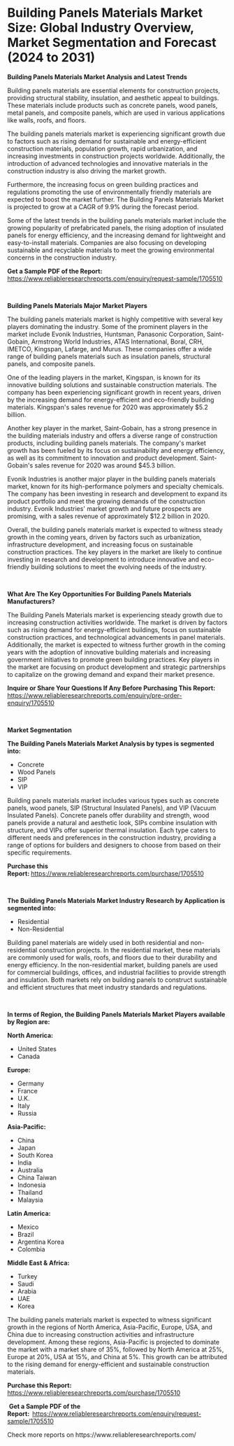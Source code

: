 <p><h1>Building Panels Materials Market Size: Global Industry Overview, Market Segmentation and Forecast (2024 to 2031)</h1></p><p><strong>Building Panels Materials Market Analysis and Latest Trends</strong></p>
<p><p>Building panels materials are essential elements for construction projects, providing structural stability, insulation, and aesthetic appeal to buildings. These materials include products such as concrete panels, wood panels, metal panels, and composite panels, which are used in various applications like walls, roofs, and floors.</p><p>The building panels materials market is experiencing significant growth due to factors such as rising demand for sustainable and energy-efficient construction materials, population growth, rapid urbanization, and increasing investments in construction projects worldwide. Additionally, the introduction of advanced technologies and innovative materials in the construction industry is also driving the market growth.</p><p>Furthermore, the increasing focus on green building practices and regulations promoting the use of environmentally friendly materials are expected to boost the market further. The Building Panels Materials Market is projected to grow at a CAGR of 9.9% during the forecast period.</p><p>Some of the latest trends in the building panels materials market include the growing popularity of prefabricated panels, the rising adoption of insulated panels for energy efficiency, and the increasing demand for lightweight and easy-to-install materials. Companies are also focusing on developing sustainable and recyclable materials to meet the growing environmental concerns in the construction industry.</p></p>
<p><strong>Get a Sample PDF of the Report:&nbsp;</strong> <a href="https://www.reliableresearchreports.com/enquiry/request-sample/1705510">https://www.reliableresearchreports.com/enquiry/request-sample/1705510</a></p>
<p>&nbsp;</p>
<p><strong>Building Panels Materials Major Market Players</strong></p>
<p><p>The building panels materials market is highly competitive with several key players dominating the industry. Some of the prominent players in the market include Evonik Industries, Huntsman, Panasonic Corporation, Saint-Gobain, Armstrong World Industries, ATAS International, Boral, CRH, IMETCO, Kingspan, Lafarge, and Murus. These companies offer a wide range of building panels materials such as insulation panels, structural panels, and composite panels.</p><p>One of the leading players in the market, Kingspan, is known for its innovative building solutions and sustainable construction materials. The company has been experiencing significant growth in recent years, driven by the increasing demand for energy-efficient and eco-friendly building materials. Kingspan's sales revenue for 2020 was approximately $5.2 billion.</p><p>Another key player in the market, Saint-Gobain, has a strong presence in the building materials industry and offers a diverse range of construction products, including building panels materials. The company's market growth has been fueled by its focus on sustainability and energy efficiency, as well as its commitment to innovation and product development. Saint-Gobain's sales revenue for 2020 was around $45.3 billion.</p><p>Evonik Industries is another major player in the building panels materials market, known for its high-performance polymers and specialty chemicals. The company has been investing in research and development to expand its product portfolio and meet the growing demands of the construction industry. Evonik Industries' market growth and future prospects are promising, with a sales revenue of approximately $12.2 billion in 2020.</p><p>Overall, the building panels materials market is expected to witness steady growth in the coming years, driven by factors such as urbanization, infrastructure development, and increasing focus on sustainable construction practices. The key players in the market are likely to continue investing in research and development to introduce innovative and eco-friendly building solutions to meet the evolving needs of the industry.</p></p>
<p>&nbsp;</p>
<p><strong>What Are The Key Opportunities For Building Panels Materials Manufacturers?</strong></p>
<p><p>The Building Panels Materials market is experiencing steady growth due to increasing construction activities worldwide. The market is driven by factors such as rising demand for energy-efficient buildings, focus on sustainable construction practices, and technological advancements in panel materials. Additionally, the market is expected to witness further growth in the coming years with the adoption of innovative building materials and increasing government initiatives to promote green building practices. Key players in the market are focusing on product development and strategic partnerships to capitalize on the growing demand and expand their market presence.</p></p>
<p><strong>Inquire or Share Your Questions If Any Before Purchasing This Report:</strong> <a href="https://www.reliableresearchreports.com/enquiry/pre-order-enquiry/1705510">https://www.reliableresearchreports.com/enquiry/pre-order-enquiry/1705510</a></p>
<p>&nbsp;</p>
<p><strong>Market Segmentation</strong></p>
<p><strong>The Building Panels Materials Market Analysis by types is segmented into:</strong></p>
<p><ul><li>Concrete</li><li>Wood Panels</li><li>SIP</li><li>VIP</li></ul></p>
<p><p>Building panels materials market includes various types such as concrete panels, wood panels, SIP (Structural Insulated Panels), and VIP (Vacuum Insulated Panels). Concrete panels offer durability and strength, wood panels provide a natural and aesthetic look, SIPs combine insulation with structure, and VIPs offer superior thermal insulation. Each type caters to different needs and preferences in the construction industry, providing a range of options for builders and designers to choose from based on their specific requirements.</p></p>
<p><strong>Purchase this Report:&nbsp;</strong><a href="https://www.reliableresearchreports.com/purchase/1705510">https://www.reliableresearchreports.com/purchase/1705510</a></p>
<p>&nbsp;</p>
<p><strong>The Building Panels Materials Market Industry Research by Application is segmented into:</strong></p>
<p><ul><li>Residential</li><li>Non-Residential</li></ul></p>
<p><p>Building panel materials are widely used in both residential and non-residential construction projects. In the residential market, these materials are commonly used for walls, roofs, and floors due to their durability and energy efficiency. In the non-residential market, building panels are used for commercial buildings, offices, and industrial facilities to provide strength and insulation. Both markets rely on building panels to construct sustainable and efficient structures that meet industry standards and regulations.</p></p>
<p>&nbsp;</p>
<p><strong>In terms of Region, the Building Panels Materials Market Players available by Region are:</strong></p>
<p>
    <p> <strong> North America: </strong>
        <ul>
            <li>United States</li>
            <li>Canada</li>
        </ul>
        </p> 
    <p> <strong> Europe: </strong>
        <ul>
            <li>Germany</li>
            <li>France</li>
            <li>U.K.</li>
            <li>Italy</li>
            <li>Russia</li>
        </ul>
        </p> 
    <p> <strong> Asia-Pacific: </strong>
        <ul>
            <li>China</li>
            <li>Japan</li>
            <li>South Korea</li>
            <li>India</li>
            <li>Australia</li>
            <li>China Taiwan</li>
            <li>Indonesia</li>
            <li>Thailand</li>
            <li>Malaysia</li>
        </ul>
        </p> 
    <p> <strong> Latin America: </strong>
        <ul>
            <li>Mexico</li>
            <li>Brazil</li>
            <li>Argentina Korea</li>
            <li>Colombia</li>
        </ul>
        </p> 
    <p> <strong> Middle East & Africa: </strong>
        <ul>
            <li>Turkey</li>
            <li>Saudi</li>
            <li>Arabia</li>
            <li>UAE</li>
            <li>Korea</li>
        </ul>
    </p>
    </p>
<p><p>The building panels materials market is expected to witness significant growth in the regions of North America, Asia-Pacific, Europe, USA, and China due to increasing construction activities and infrastructure development. Among these regions, Asia-Pacific is projected to dominate the market with a market share of 35%, followed by North America at 25%, Europe at 20%, USA at 15%, and China at 5%. This growth can be attributed to the rising demand for energy-efficient and sustainable construction materials.</p></p>
<p><strong>Purchase this Report: </strong><a href="https://www.reliableresearchreports.com/purchase/1705510">https://www.reliableresearchreports.com/purchase/1705510</a></p>
<p>&nbsp;<strong>Get a Sample PDF of the Report:&nbsp;&nbsp;</strong><a href="https://www.reliableresearchreports.com/enquiry/request-sample/1705510">https://www.reliableresearchreports.com/enquiry/request-sample/1705510</a></p>
<p><strong></strong></p>
<p>Check more reports on https://www.reliableresearchreports.com/</p>